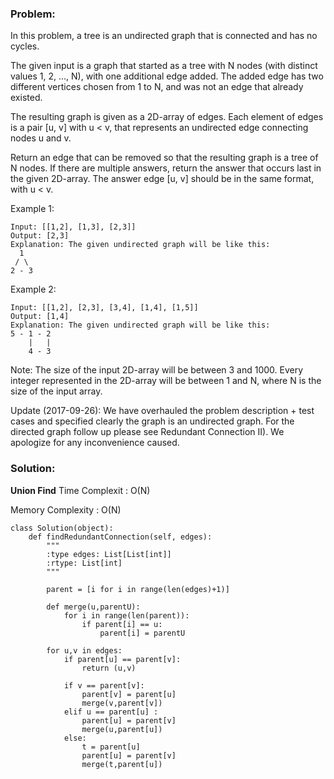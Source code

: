 ### Problem:

In this problem, a tree is an undirected graph that is connected and has no cycles.

The given input is a graph that started as a tree with N nodes (with distinct values 1, 2, ..., N), with one additional edge added. The added edge has two different vertices chosen from 1 to N, and was not an edge that already existed.

The resulting graph is given as a 2D-array of edges. Each element of edges is a pair [u, v] with u < v, that represents an undirected edge connecting nodes u and v.

Return an edge that can be removed so that the resulting graph is a tree of N nodes. If there are multiple answers, return the answer that occurs last in the given 2D-array. The answer edge [u, v] should be in the same format, with u < v.

Example 1:

```
Input: [[1,2], [1,3], [2,3]]
Output: [2,3]
Explanation: The given undirected graph will be like this:
  1
 / \
2 - 3
```

Example 2:

```
Input: [[1,2], [2,3], [3,4], [1,4], [1,5]]
Output: [1,4]
Explanation: The given undirected graph will be like this:
5 - 1 - 2
    |   |
    4 - 3
```
Note:
The size of the input 2D-array will be between 3 and 1000.
Every integer represented in the 2D-array will be between 1 and N, where N is the size of the input array.

Update (2017-09-26):
We have overhauled the problem description + test cases and specified clearly the graph is an undirected graph. For the directed graph follow up please see Redundant Connection II). We apologize for any inconvenience caused.

### Solution:

**Union Find**
Time Complexit : O(N)

Memory Complexity : O(N)

```
class Solution(object):
    def findRedundantConnection(self, edges):
        """
        :type edges: List[List[int]]
        :rtype: List[int]
        """ 
        
        parent = [i for i in range(len(edges)+1)]
        
        def merge(u,parentU):
            for i in range(len(parent)):
                if parent[i] == u:
                    parent[i] = parentU

        for u,v in edges:
            if parent[u] == parent[v]:
                return (u,v)
            
            if v == parent[v]:
                parent[v] = parent[u]
                merge(v,parent[v])
            elif u == parent[u] :
                parent[u] = parent[v]  
                merge(u,parent[u])
            else:
                t = parent[u]
                parent[u] = parent[v]      
                merge(t,parent[u])
```                




